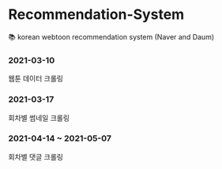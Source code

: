 # Recommendation-System
:books: korean webtoon recommendation system (Naver and Daum) 

### 2021-03-10
웹툰 데이터 크롤링

### 2021-03-17
회차별 썸네일 크롤링

### 2021-04-14 ~ 2021-05-07
회차별 댓글 크롤링
